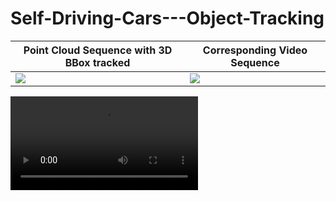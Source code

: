 # Self-Driving-Cars---Object-Tracking

Point Cloud Sequence with 3D BBox tracked|Corresponding Video Sequence
--|--
![](https://github.com/Akhy999/Self-Driving-Cars---Object-Tracking/blob/main/point_cloud_vis.gif)|![](https://github.com/Akhy999/Self-Driving-Cars---Object-Tracking/blob/main/vid_vis.gif)

![](https://github.com/Akhy999/Self-Driving-Cars---Object-Tracking/blob/main/figs/output.mp4)

